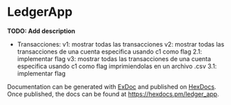 # LedgerApp

**TODO: Add description**

- Transacciones:
v1: mostrar todas las transacciones
v2: mostrar todas las transacciones de una cuenta especifica usando c1 como flag
    2.1: implementar flag
v3: mostrar todas las transacciones de una cuenta especifica usando c1 como flag imprimiendolas en un archivo .csv
    3.1: implementar flag



Documentation can be generated with [ExDoc](https://github.com/elixir-lang/ex_doc)
and published on [HexDocs](https://hexdocs.pm). Once published, the docs can
be found at <https://hexdocs.pm/ledger_app>.

